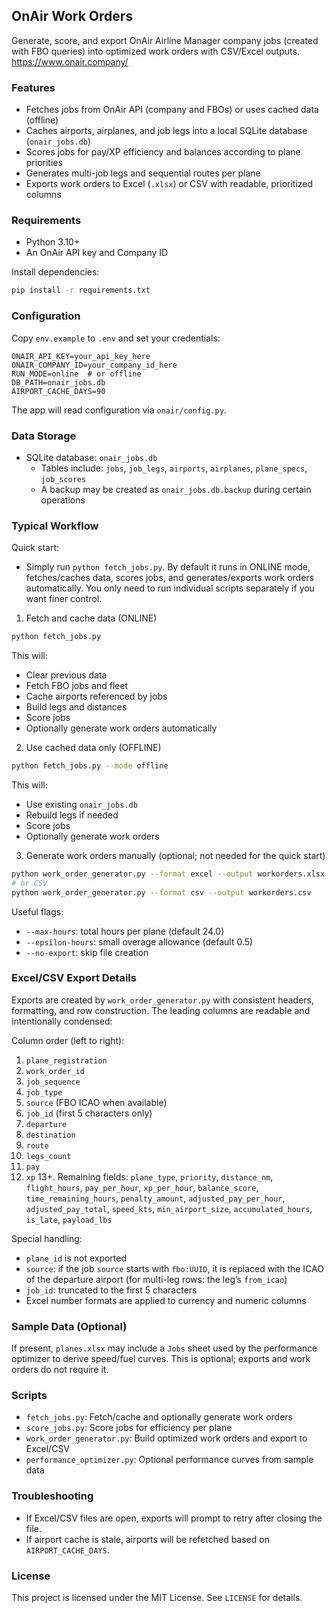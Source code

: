 ## OnAir Work Orders

Generate, score, and export OnAir Airline Manager company jobs (created with FBO queries) into optimized work orders with CSV/Excel outputs.
https://www.onair.company/

### Features
- Fetches jobs from OnAir API (company and FBOs) or uses cached data (offline)
- Caches airports, airplanes, and job legs into a local SQLite database (`onair_jobs.db`)
- Scores jobs for pay/XP efficiency and balances according to plane priorities
- Generates multi-job legs and sequential routes per plane
- Exports work orders to Excel (`.xlsx`) or CSV with readable, prioritized columns

### Requirements
- Python 3.10+
- An OnAir API key and Company ID

Install dependencies:
```bash
pip install -r requirements.txt
```

### Configuration
Copy `env.example` to `.env` and set your credentials:
```
ONAIR_API_KEY=your_api_key_here
ONAIR_COMPANY_ID=your_company_id_here
RUN_MODE=online  # or offline
DB_PATH=onair_jobs.db
AIRPORT_CACHE_DAYS=90
```
The app will read configuration via `onair/config.py`.

### Data Storage
- SQLite database: `onair_jobs.db`
  - Tables include: `jobs`, `job_legs`, `airports`, `airplanes`, `plane_specs`, `job_scores`
  - A backup may be created as `onair_jobs.db.backup` during certain operations

### Typical Workflow

Quick start:
- Simply run `python fetch_jobs.py`. By default it runs in ONLINE mode, fetches/caches data, scores jobs, and generates/exports work orders automatically. You only need to run individual scripts separately if you want finer control.

1) Fetch and cache data (ONLINE)
```bash
python fetch_jobs.py
```
This will:
- Clear previous data
- Fetch FBO jobs and fleet
- Cache airports referenced by jobs
- Build legs and distances
- Score jobs
- Optionally generate work orders automatically

2) Use cached data only (OFFLINE)
```bash
python fetch_jobs.py --mode offline
```
This will:
- Use existing `onair_jobs.db`
- Rebuild legs if needed
- Score jobs
- Optionally generate work orders

3) Generate work orders manually (optional; not needed for the quick start)
```bash
python work_order_generator.py --format excel --output workorders.xlsx
# or CSV
python work_order_generator.py --format csv --output workorders.csv
```
Useful flags:
- `--max-hours`: total hours per plane (default 24.0)
- `--epsilon-hours`: small overage allowance (default 0.5)
- `--no-export`: skip file creation

### Excel/CSV Export Details
Exports are created by `work_order_generator.py` with consistent headers, formatting, and row construction. The leading columns are readable and intentionally condensed:

Column order (left to right):
1. `plane_registration`
2. `work_order_id`
3. `job_sequence`
4. `job_type`
5. `source` (FBO ICAO when available)
6. `job_id` (first 5 characters only)
7. `departure`
8. `destination`
9. `route`
10. `legs_count`
11. `pay`
12. `xp`
13+. Remaining fields: `plane_type`, `priority`, `distance_nm`, `flight_hours`, `pay_per_hour`, `xp_per_hour`, `balance_score`, `time_remaining_hours`, `penalty_amount`, `adjusted_pay_per_hour`, `adjusted_pay_total`, `speed_kts`, `min_airport_size`, `accumulated_hours`, `is_late`, `payload_lbs`

Special handling:
- `plane_id` is not exported
- `source`: if the job `source` starts with `fbo:UUID`, it is replaced with the ICAO of the departure airport (for multi-leg rows: the leg’s `from_icao`)
- `job_id`: truncated to the first 5 characters
- Excel number formats are applied to currency and numeric columns

### Sample Data (Optional)
If present, `planes.xlsx` may include a `Jobs` sheet used by the performance optimizer to derive speed/fuel curves. This is optional; exports and work orders do not require it.

### Scripts
- `fetch_jobs.py`: Fetch/cache and optionally generate work orders
- `score_jobs.py`: Score jobs for efficiency per plane
- `work_order_generator.py`: Build optimized work orders and export to Excel/CSV
- `performance_optimizer.py`: Optional performance curves from sample data

### Troubleshooting
- If Excel/CSV files are open, exports will prompt to retry after closing the file.
- If airport cache is stale, airports will be refetched based on `AIRPORT_CACHE_DAYS`.

### License
This project is licensed under the MIT License. See `LICENSE` for details.


